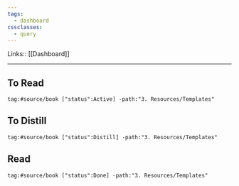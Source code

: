 ```yaml
---
tags:
  - dashboard
cssclasses:
  - query
---
```

Links:: [[Dashboard]]

---

## To Read

```query
tag:#source/book ["status":Active] -path:"3. Resources/Templates" 
```

## To Distill

```query
tag:#source/book ["status":Distill] -path:"3. Resources/Templates" 
```

## Read

```query
tag:#source/book ["status":Done] -path:"3. Resources/Templates" 
```

